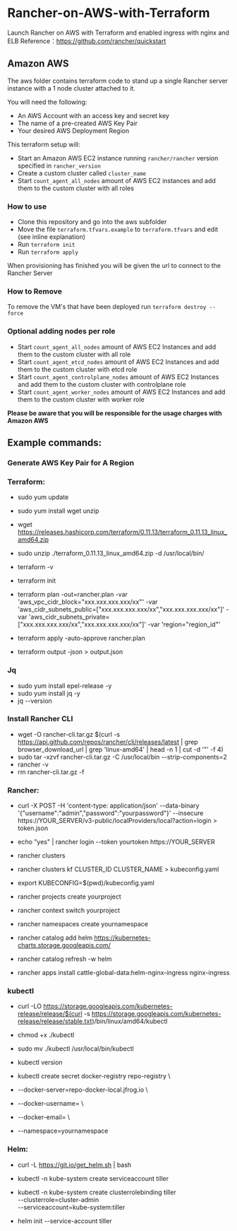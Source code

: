 # Rancher-on-AWS-with-Terraform
Launch Rancher on AWS with Terraform and enabled ingress with nginx and ELB
Reference：https://github.com/rancher/quickstart

## Amazon AWS

The aws folder contains terraform code to stand up a single Rancher server instance with a 1 node cluster attached to it.

You will need the following:

- An AWS Account with an access key and secret key
- The name of a pre-created AWS Key Pair
- Your desired AWS Deployment Region

This terraform setup will:

- Start an Amazon AWS EC2 instance running `rancher/rancher` version specified in `rancher_version`
- Create a custom cluster called `cluster_name`
- Start `count_agent_all_nodes` amount of AWS EC2 instances and add them to the custom cluster with all roles

### How to use

- Clone this repository and go into the aws subfolder
- Move the file `terraform.tfvars.example` to `terraform.tfvars` and edit (see inline explanation)
- Run `terraform init`
- Run `terraform apply`

When provisioning has finished you will be given the url to connect to the Rancher Server

### How to Remove

To remove the VM's that have been deployed run `terraform destroy --force`

### Optional adding nodes per role
- Start `count_agent_all_nodes` amount of AWS EC2 Instances and add them to the custom cluster with all role
- Start `count_agent_etcd_nodes` amount of AWS EC2 Instances and add them to the custom cluster with etcd role
- Start `count_agent_controlplane_nodes` amount of AWS EC2 Instances and add them to the custom cluster with controlplane role
- Start `count_agent_worker_nodes` amount of AWS EC2 Instances and add them to the custom cluster with worker role

**Please be aware that you will be responsible for the usage charges with Amazon AWS**

## Example commands:

### Generate AWS Key Pair for A Region

### Terraform:
- sudo yum update
- sudo yum install wget unzip
- wget https://releases.hashicorp.com/terraform/0.11.13/terraform_0.11.13_linux_amd64.zip
- sudo unzip ./terraform_0.11.13_linux_amd64.zip -d /usr/local/bin/
- terraform -v

- terraform init
- terraform plan -out=rancher.plan -var 'aws_vpc_cidr_block="xxx.xxx.xxx.xxx/xx"' -var 'aws_cidr_subnets_public=["xxx.xxx.xxx.xxx/xx","xxx.xxx.xxx.xxx/xx"]' -var 'aws_cidr_subnets_private=["xxx.xxx.xxx.xxx/xx","xxx.xxx.xxx.xxx/xx"]' -var 'region="region_id"'
- terraform apply -auto-approve rancher.plan
- terraform output -json > output.json

### Jq
- sudo yum install epel-release -y
- sudo yum install jq -y
- jq --version

### Install Rancher CLI
- wget -O rancher-cli.tar.gz $(curl -s https://api.github.com/repos/rancher/cli/releases/latest | grep browser_download_url | grep 'linux-amd64' | head -n 1 | cut -d '"' -f 4)
- sudo tar -xzvf rancher-cli.tar.gz -C /usr/local/bin --strip-components=2
- rancher -v
- rm rancher-cli.tar.gz -f

### Rancher:
- curl -X POST -H 'content-type: application/json' --data-binary '{"username":"admin","password":"yourpassword"}' --insecure https://YOUR_SERVER/v3-public/localProviders/local?action=login > token.json
- echo "yes" | rancher login --token yourtoken https://YOUR_SERVER

- rancher clusters
- rancher clusters kf CLUSTER_ID CLUSTER_NAME > kubeconfig.yaml
- export KUBECONFIG=$(pwd)/kubeconfig.yaml

- rancher projects create yourproject
- rancher context switch yourproject
- rancher namespaces create yournamespace

- rancher catalog add helm https://kubernetes-charts.storage.googleapis.com/
- rancher catalog refresh -w helm
- rancher apps install cattle-global-data:helm-nginx-ingress nginx-ingress

### kubectl
- curl -LO https://storage.googleapis.com/kubernetes-release/release/$(curl -s https://storage.googleapis.com/kubernetes-release/release/stable.txt)/bin/linux/amd64/kubectl
- chmod +x ./kubectl
- sudo mv ./kubectl /usr/local/bin/kubectl
- kubectl version

- kubectl create secret docker-registry repo-registry \
- --docker-server=repo-docker-local.jfrog.io \
- --docker-username= \
- --docker-email= \
- --namespace=yournamespace

### Helm:
- curl -L https://git.io/get_helm.sh | bash
- kubectl -n kube-system create serviceaccount tiller

- kubectl -n kube-system create clusterrolebinding tiller \
  --clusterrole=cluster-admin \
  --serviceaccount=kube-system:tiller

- helm init --service-account tiller

<!-- helm install stable/nginx-ingress --name nginx-ingress \
    --set controller.stats.enabled=true \
    --set controller.metrics.enabled=true  -->
